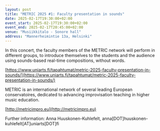 ```yaml
---
layout: post
title: "METRIC 2025 #1: Fac­ulty pre­sen­ta­tion in sounds"
date: 2025-02-17T19:30:00+02:00
event_start: 2025-02-17T19:30:00+02:00
event_end: 2025-02-17T20:45:00+02:00
venue: "Musiikkitalo - Sonore hall"
address: "Mannerheimintie 13a, Helsinki"
---
```


In this concert, the faculty members of the METRIC network will perform in different groups, to introduce themselves to the students and the audience using sounds-based real-time compositions, without words.   
  
[https://www.uniarts.fi/tapahtumat/metric-2025-faculty-presentation-in-sounds/](https://www.uniarts.fi/tapahtumat/metric-2025-faculty-presentation-in-sounds/)  
  
METRIC is an international network of several leading European conservatoires, dedicated to advancing improvisation teaching in higher music education.   
  
[http://metricimpro.eu](http://metricimpro.eu)  
  
Further information: Anna Huuskonen-Kuhlefelt, anna[DOT]huuskonen-kuhlefelt[AT]uniarts[DOT]fi
